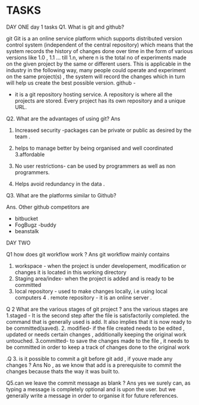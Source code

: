 # TASKS
 DAY ONE 
 day 1 tasks
Q1. What is git and github? 

git
Git is a an online service platform which supports distributed version control system (independent of the central repository) which means that the system records the history of changes done over time in the form of various versions like 1.0 , 1.1 ... till 1.n, where n is the total no of experiments made on the given project by the same or different users. This is applicable in the industry in the following way, many people could operate and experiment on the same project(s) , the system will record the changes which in turn will help us create the best possible version.
github -
- it is a git repository hosting service. A repository is where  all the projects are stored. Every project has its own repository and a unique URL. 
 
Q2. What are the advantages of using git? 
Ans
1. Increased security 
-packages can be private or public as desired by the team .

2. helps to manage better by being organised and well coordinated
3.affordable
4. No user restrictions- can be used by programmers as well as non programmers.
5. Helps avoid redundancy in the data .

Q3.  What are the platforms similar to Github?

Ans. Other github competitors are
- bitbucket
- FogBugz
-buddy
- beanstalk

 DAY TWO

 Q1 how does git workflow work ?
Ans 
git workflow mainly contains
 1. workspace -  when the project is under developement, modification or changes it is located in this working directory  
2. Staging area/index- when the project is added and is ready to be committed
 3. local repository - used to make changes locally, i.e using local computers 
4 . remote repository - it is an  online server .

Q 2 What are the various stages of git project ?
ans 
the various stages are 1.staged - It is the second step after the file  is satisfactorily completed. the command that is  generally used is add. It also implies that it is now ready to be committed(saved).   2. modified- if the file created needs to be edited , updated or needs certain changes , additionally keeping the original work untouched. 3.committed- to save the changes made to the file , it needs to be committed in order to keep a track of changes done to the original work

.Q 3. is it possible to commit a git before git add , if youve made any changes ?
Ans 
No , as we know that add is a prerequisite to commit the changes because thats the way it was built to.

Q5.can we leave the commit message as blank ?
Ans
yes we surely can, as typing a message is completely optional and is upon the user. but we generally write a message in order to organise it for future references.
